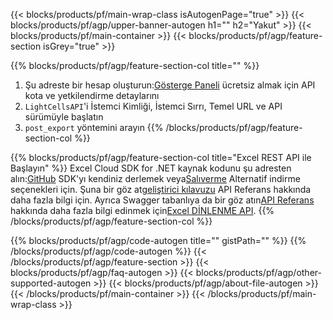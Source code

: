 ﻿---
title:
description: Koruma için Bulut API'leri ve SDK'lar Microsoft Excel ve OpenOffice Calc. Yerel e-tabloları Cells Bulut API ile şifreyle şifreleyin.
url: /tr/ruby/export/export/
---
{{< blocks/products/pf/main-wrap-class isAutogenPage="true" >}}
{{< blocks/products/pf/agp/upper-banner-autogen h1="" h2="Yakut" >}}
{{< blocks/products/pf/main-container >}}
{{< blocks/products/pf/agp/feature-section isGrey="true" >}}

{{% blocks/products/pf/agp/feature-section-col title="" %}}
1.  Şu adreste bir hesap oluşturun:<a href="https://dashboard.aspose.cloud/">Gösterge Paneli</a> ücretsiz almak için API kota ve yetkilendirme detaylarını
1. ```LightCellsAPI```'i İstemci Kimliği, İstemci Sırrı, Temel URL ve API sürümüyle başlatın
1.  ```post_export``` yöntemini arayın
{{% /blocks/products/pf/agp/feature-section-col %}}

{{% blocks/products/pf/agp/feature-section-col title="Excel REST API ile Başlayın" %}}
 Excel Cloud SDK for .NET kaynak kodunu şu adresten alın:[GitHub](https://github.com/aspose-cells-cloud/aspose-cells-cloud-ruby) SDK'yı kendiniz derlemek veya[Salıverme](https://github.com/aspose-cells-cloud/aspose-cells-cloud-ruby/releases) Alternatif indirme seçenekleri için.
 Şuna bir göz at[geliştirici kılavuzu](https://docs.aspose.cloud/cells/developer-guide/) API Referans hakkında daha fazla bilgi için[]().
 Ayrıca Swagger tabanlıya da bir göz atın[API Referans](https://apireference.aspose.cloud/cells/#/LightCells/PostExport) hakkında daha fazla bilgi edinmek için[Excel DİNLENME API](https://products.aspose.cloud/cells/curl/).
{{% /blocks/products/pf/agp/feature-section-col %}}

{{% blocks/products/pf/agp/code-autogen title="" gistPath="" %}}
{{% /blocks/products/pf/agp/code-autogen %}}
{{< /blocks/products/pf/agp/feature-section >}}
{{< blocks/products/pf/agp/faq-autogen >}}
{{< blocks/products/pf/agp/other-supported-autogen >}}
{{< blocks/products/pf/agp/about-file-autogen >}}
{{< /blocks/products/pf/main-container >}}
{{< /blocks/products/pf/main-wrap-class >}}
